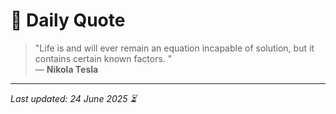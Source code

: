 # 📜 Daily Quote

> "Life is and will ever remain an equation incapable of solution, but it contains certain known factors. "  
> — **Nikola Tesla**

---

_Last updated: 24 June 2025 ⏳_
